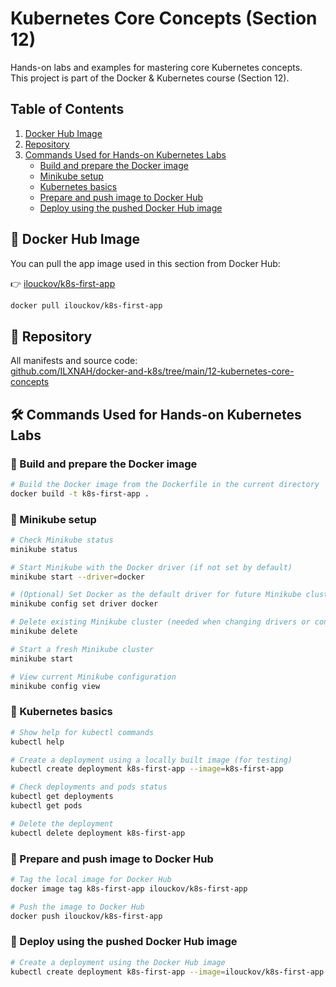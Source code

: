 
# Kubernetes Core Concepts (Section 12)

Hands-on labs and examples for mastering core Kubernetes concepts.  
This project is part of the Docker & Kubernetes course (Section 12).

## Table of Contents
1. [Docker Hub Image](#-docker-hub-image)
2. [Repository](#-repository)
3. [Commands Used for Hands-on Kubernetes Labs](#-commands-used-for-hands-on-kubernetes-labs)
    - [Build and prepare the Docker image](#-build-and-prepare-the-docker-image)
    - [Minikube setup](#-minikube-setup)
    - [Kubernetes basics](#-kubernetes-basics)
    - [Prepare and push image to Docker Hub](#-prepare-and-push-image-to-docker-hub)
    - [Deploy using the pushed Docker Hub image](#-deploy-using-the-pushed-docker-hub-image)

## 🐳 Docker Hub Image

You can pull the app image used in this section from Docker Hub:

👉 [ilouckov/k8s-first-app](https://hub.docker.com/r/ilouckov/k8s-first-app)

```bash
docker pull ilouckov/k8s-first-app
```

## 📁 Repository

All manifests and source code:  
[github.com/ILXNAH/docker-and-k8s/tree/main/12-kubernetes-core-concepts](https://github.com/ILXNAH/docker-and-k8s/tree/main/12-kubernetes-core-concepts)

## 🛠 Commands Used for Hands-on Kubernetes Labs

### 🔹 Build and prepare the Docker image

```bash
# Build the Docker image from the Dockerfile in the current directory
docker build -t k8s-first-app .
```

### 🔹 Minikube setup

```bash
# Check Minikube status
minikube status

# Start Minikube with the Docker driver (if not set by default)
minikube start --driver=docker

# (Optional) Set Docker as the default driver for future Minikube clusters
minikube config set driver docker

# Delete existing Minikube cluster (needed when changing drivers or config)
minikube delete

# Start a fresh Minikube cluster
minikube start

# View current Minikube configuration
minikube config view
```

### 🔹 Kubernetes basics

```bash
# Show help for kubectl commands
kubectl help

# Create a deployment using a locally built image (for testing)
kubectl create deployment k8s-first-app --image=k8s-first-app

# Check deployments and pods status
kubectl get deployments
kubectl get pods

# Delete the deployment
kubectl delete deployment k8s-first-app
```

### 🔹 Prepare and push image to Docker Hub

```bash
# Tag the local image for Docker Hub
docker image tag k8s-first-app ilouckov/k8s-first-app

# Push the image to Docker Hub
docker push ilouckov/k8s-first-app
```

### 🔹 Deploy using the pushed Docker Hub image

```bash
# Create a deployment using the Docker Hub image
kubectl create deployment k8s-first-app --image=ilouckov/k8s-first-app
```
